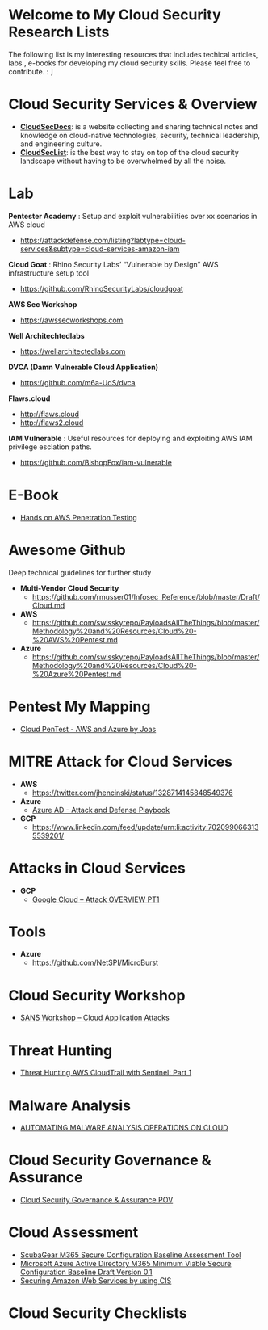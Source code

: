
# Welcome to My Cloud Security Research Lists

The following list is my interesting resources that includes techical articles, labs , e-books for developing my cloud security skills. 
Please feel free to contribute. : ]

# Cloud Security Services & Overview
- [**CloudSecDocs**](https://cloudsecdocs.com): is a website collecting and sharing technical notes and knowledge on cloud-native technologies, security, technical leadership, and engineering culture.
- [**CloudSecList**](https://cloudseclist.com/): is the best way to stay on top of the cloud security landscape without having to be overwhelmed by all the noise. 
# Lab
**Pentester Academy** : Setup and exploit vulnerabilities over xx scenarios in AWS cloud
 - https://attackdefense.com/listing?labtype=cloud-services&subtype=cloud-services-amazon-iam 

**Cloud Goat** : Rhino Security Labs’ “Vulnerable by Design” AWS infrastructure setup tool
 - https://github.com/RhinoSecurityLabs/cloudgoat

**AWS Sec Workshop**
  - https://awssecworkshops.com

 **Well Architechtedlabs**
   - https://wellarchitectedlabs.com
   
   **DVCA (Damn Vulnerable Cloud Application)**
   - https://github.com/m6a-UdS/dvca

**Flaws.cloud**
- http://flaws.cloud
- http://flaws2.cloud

**IAM Vulnerable** : Useful resources for deploying and exploiting AWS IAM privilege esclation paths.
- https://github.com/BishopFox/iam-vulnerable

# E-Book
- [Hands on AWS Penetration Testing](https://www.packtpub.com/product/hands-on-aws-penetration-testing-with-kali-linux/9781789136722)

# Awesome Github
Deep technical guidelines for further study

- **Multi-Vendor Cloud Security**
	-  https://github.com/rmusser01/Infosec_Reference/blob/master/Draft/Cloud.md
- **AWS** 
	- https://github.com/swisskyrepo/PayloadsAllTheThings/blob/master/Methodology%20and%20Resources/Cloud%20-%20AWS%20Pentest.md
- **Azure**
	- https://github.com/swisskyrepo/PayloadsAllTheThings/blob/master/Methodology%20and%20Resources/Cloud%20-%20Azure%20Pentest.md 

# Pentest My Mapping
- [Cloud PenTest - AWS and Azure by Joas](https://github.com/CyberSecurityUP/Awesome-Cloud-PenTest/raw/main/Cloud%20PenTest%20-%20AWS%20and%20Azure%20by%20Joas.pdf)

# MITRE Attack for Cloud Services
- **AWS**
	- https://twitter.com/jhencinski/status/1328714145848549376
- **Azure**
 	- [Azure AD - Attack and Defense Playbook](https://github.com/Cloud-Architekt/AzureAD-Attack-Defense)
- **GCP**
	- https://www.linkedin.com/feed/update/urn:li:activity:7020990663135539201/

# Attacks in Cloud Services
- **GCP**
	- [ Google Cloud – Attack OVERVIEW PT1](https://www.linkedin.com/feed/update/urn:li:activity:7021453644281569280/?updateEntityUrn=urn%3Ali%3Afs_feedUpdate%3A%28V2%2Curn%3Ali%3Aactivity%3A7021453644281569280%29)

# Tools
- **Azure**
	- https://github.com/NetSPI/MicroBurst
 
# Cloud Security Workshop
- [SANS Workshop – Cloud Application Attacks](https://www.linkedin.com/feed/update/urn:li:activity:7019692097079267328/?updateEntityUrn=urn%3Ali%3Afs_feedUpdate%3A%28V2%2Curn%3Ali%3Aactivity%3A7019692097079267328%29) 


# Threat Hunting
- [Threat Hunting AWS CloudTrail with Sentinel: Part 1](https://www.binarydefense.com/threat-hunting-aws-cloudtrail-with-sentinel-part-1/#_msocom_2)

# Malware Analysis
- [AUTOMATING MALWARE ANALYSIS OPERATIONS ON CLOUD](https://www.linkedin.com/posts/flavioqueiroz_automating-malware-analysis-operations-activity-7018525965056126976-sBOs?utm_source=share&utm_medium=member_desktop)

# Cloud Security Governance & Assurance
- [ Cloud Security Governance & Assurance POV](https://www.linkedin.com/posts/freddymacho_pov-cloud-security-governance-assurance-activity-7013157686728884224-9vNE?utm_source=share&utm_medium=member_desktop)

# Cloud Assessment
- [ScubaGear M365 Secure Configuration Baseline Assessment Tool](https://github.com/cisagov/ScubaGear/tree/main/baselines)
- [Microsoft Azure Active Directory M365 Minimum Viable Secure Configuration Baseline Draft Version 0.1](https://www.cisa.gov/sites/default/files/publications/Microsoft%20Azure%20Active%20Directory%20M365%20Minimum%20Viable%20SCB%20Draft%20v0.1.pdf)
- [Securing Amazon Web Services by using CIS](https://www.cisecurity.org/benchmark/amazon_web_services)

# Cloud Security Checklists
